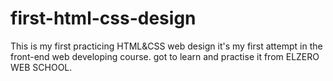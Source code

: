 # first-html-css-design
This is my first practicing HTML&amp;CSS web design 
it's my first attempt in the front-end web developing course.
got to learn and practise it from ELZERO WEB SCHOOL.
